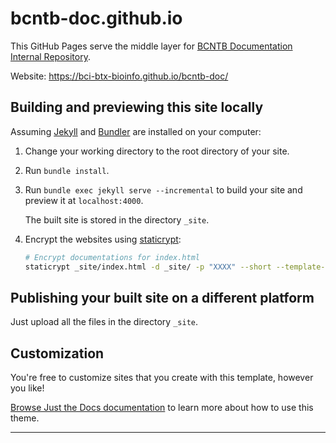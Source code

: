 # bcntb-doc.github.io
This GitHub Pages serve the middle layer for [BCNTB Documentation Internal Repository](https://github.qmul.ac.uk/bci-btx-bioinfo/BCNTB-Documentation).

Website: https://bci-btx-bioinfo.github.io/bcntb-doc/

## Building and previewing this site locally

Assuming [Jekyll] and [Bundler] are installed on your computer:

1.  Change your working directory to the root directory of your site.

2.  Run `bundle install`.

3.  Run `bundle exec jekyll serve --incremental` to build your site and preview it at `localhost:4000`.

    The built site is stored in the directory `_site`.

4. Encrypt the websites using [staticrypt](https://github.com/robinmoisson/staticrypt):
    ```bash
   # Encrypt documentations for index.html
   staticrypt _site/index.html -d _site/ -p "XXXX" --short --template-title "Login" --template-instructions "Please enter the password to unlock the page" --template-button "Open Page" --template-color-primary "#113e9f" --template-color-secondary "#e4e4e4"

    ```

## Publishing your built site on a different platform

Just upload all the files in the directory `_site`.

## Customization

You're free to customize sites that you create with this template, however you like!

[Browse Just the Docs documentation][Just the Docs] to learn more about how to use this theme.

----

[Jekyll]: https://jekyllrb.com
[Just the Docs]: https://just-the-docs.github.io/just-the-docs/
[Bundler]: https://bundler.io
